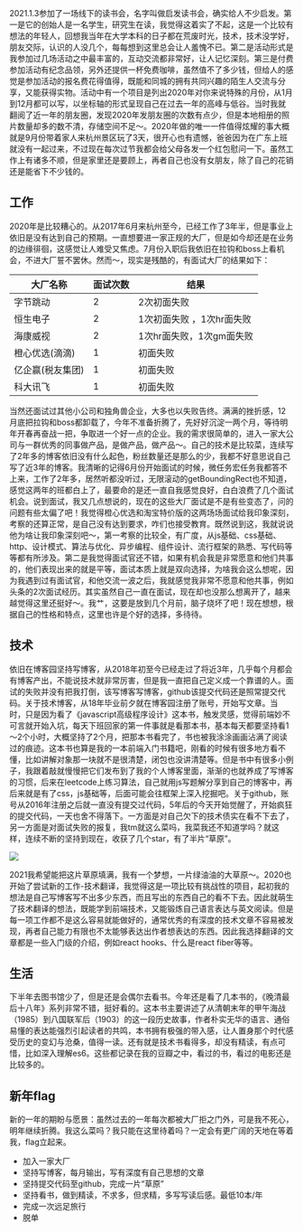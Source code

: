 2021.1.3参加了一场线下的读书会，名字叫做启发读书会，确实给人不少启发。第一是它的创始人是一名学生，研究生在读，我觉得这着实了不起，这是一个比较有想法的年轻人，回想我当年在大学本科的日子都在荒废时光，技术，技术没学好，朋友交际，认识的人没几个，每每想到这里总会让人羞愧不已。第二是活动形式是我参加过几场活动之中最丰富的，互动交流都非常好，让人记忆深刻。第三是付费参加活动有纪念品领，另外还提供一杯免费咖啡，虽然值不了多少钱，但给人的感觉是参加活动的报名费花得值得，既能和同城的拥有共同兴趣的陌生人交流与分享，又能获得实物。活动中有一个项目是列出2020年对你来说特殊的月份，从1月到12月都可以写，以坐标轴的形式呈现自己在过去一年的高峰与低谷。当时我就翻阅了近一年的朋友圈，发现2020年发朋友圈的次数有点少，但是本地相册的照片数量却多的数不清，存储空间不足～。2020年做的唯一一件值得炫耀的事大概就是9月份带着家人来杭州景区玩了3天，很开心也有遗憾，爸爸因为在广东上班就没有一起过来，不过现在每次过节我都会给父母各发一个红包慰问一下。虽然工作上有诸多不顺，但是家里还是要顾上，再者自己也没有女朋友，除了自己的花销还是能省下不少钱的。

## 工作
2020年是比较糟心的。从2017年6月来杭州至今，已经工作了3年半，但是事业上依旧是没有达到自己的预期。一直想要进一家正规的大厂，但是如今却还是在业务的边缘徘徊，这感觉让人难受又焦虑。7月份入职后我依旧在拉钩和boss上看机会，不进大厂誓不罢休。然而～，现实是残酷的，有面试大厂的结果如下：

| 大厂名称        | 面试次数       | 结果                    |
|----------------|--------------|-------------------------|
|  字节跳动       | 2             | 2次初面失败              |
|  恒生电子       | 2             | 1次初面失败 ，1次hr面失败  |
|  海康威视       | 2             | 1次hr面失败，1次gm面失败   |
|  橙心优选(滴滴)  | 1             | 初面失败                 |
|  亿企赢(税友集团)| 1             | 初面失败                 |
|  科大讯飞       | 1             | 初面失败                 |


当然还面试过其他小公司和独角兽企业，大多也以失败告终。满满的挫折感，12月底把拉钩和boss都卸载了，今年不准备折腾了，先好好沉淀一两个月，等待明年开春再奋战一把，争取进一个好一点的企业。我的需求很简单的，进入一家大公司与一群优秀的同事做产品，是做产品，做产品～。自己的技术是比较菜，连续写了2年多的博客依旧没有什么起色，粉丝数量还是那么的少，我都不好意思说自己写了近3年的博客。我清晰的记得6月份开始面试的时候，微任务宏任务我都答不上来，工作了2年多，居然听都没听过，无限滚动的getBoundingRect也不知道，感觉这两年的班都白上了，最要命的是还一直自我感觉良好，白白浪费了几个面试机会。说到面试，我又几点想说的，现在的这些大厂面试是不是有些变态了，问的问题有些太偏了吧！我觉得橙心优选和淘宝特价版的这两场场面试给我印象深刻，考察的还算正常，是自己没有达到要求，咋们也接受教育。既然说到这，我就说说他为啥让我印象深刻吧～，第一考察的比较全，有广度，从js基础、css基础、http、设计模式、算法与优化、异步编程、组件设计、流行框架的熟悉、写代码等等都有所涉及。第二是我觉得面试官还不错，如果有机会我是非常愿意和他们共事的，他们表现出来的就是平等，面试本质上就是双向选择，为啥我会这么想呢，因为我遇到过有面试官，和他交流一波之后，我就感觉我非常不愿意和他共事，例如头条的2次面试经历。其实虽然自己一直在面试，现在却也没那么想离开了，越来越觉得这里还挺好～。我艹，这要是放到几个月前，脑子烧坏了吧！现在想想，根据自己的性格和特点，这里也许是个好的选择，多待待。

## 技术
依旧在博客园坚持写博客，从2018年初至今已经走过了将近3年，几乎每个月都会有博客产出，不能说技术就非常厉害，但是我一直把自己定义成一个靠谱的人。面试的失败并没有把我打倒，该写博客写博客，github该提交代码还是照常提交代码。关于技术博客，从18年毕业前夕就在博客园注册了账号，开始写文章。当时，只是因为看了《javascript高级程序设计》这本书，触发灵感，觉得前端妙不可言就开始入坑，每天下班回家的第一件事就是看那本书，基本每天都要坚持看1～2个小时，大概坚持了2个月，把那本书看完了，书也被我涂涂画画沾满了阅读过的痕迹。这本书也算是我的一本前端入门书籍吧，刚看的时候有很多地方看不懂，比如讲解对象那一块就不是很清楚，闭包也没讲清楚等。但是书中有很多小例子，我跟着敲就慢慢把它们发布到了我的个人博客里面，渐渐的也就养成了写博客的习惯，后来在leetcode上练习算法，自己就用js写题解分享到自己的博客中，再后来就是有了css，js基础等，后面可能会往框架上深入挖掘吧。关于github，账号从2016年注册之后就一直没有提交过代码，5年后的今天开始觉醒了，开始疯狂的提交代码，一天也舍不得落下。一方面是对自己欠下的技术债实在看不下去了，另一方面是对面试失败的报复，我tm就这么菜吗，我菜我还不知道学吗？就这样，连续不断的坚持到现在，收获了几个star，有了半片“草原”。

![](https://img2020.cnblogs.com/blog/1347757/202101/1347757-20210104151008625-67066716.png)

2021我希望能把这片草原填满，我有一个梦想，一片绿油油的大草原～。2020也开始了尝试新的工作-技术翻译，我觉得这是一项比较有挑战性的项目，起初我的想法是自己写博客写不出多少东西，而且写出的东西自己的看不下去。因此就萌生了技术翻译的想法，既能学到前端技术，又能锻炼自己语言表达与英文阅读。但是每一项工作都不是这么容易就能做好的，通常优秀的有深度的技术文章不容易被发现，再者自己能力有限也不太能够表达出作者想表达的东西。因此我选择翻译的文章都是一些入门级的介绍，例如react hooks、什么是react fiber等等。

## 生活
下半年去图书馆少了，但是还是会偶尔去看书。今年还是看了几本书的，《晚清最后十八年》系列非常不错，挺好看的。这本书主要讲述了从清朝末年的甲午海战（1985）到八国联军后（1903）的这一段历史故事，作者朴实无华的语言、通俗易懂的表达能强烈引起读者的共鸣，本书拥有极强的带入感，让人置身那个时代感受历史的变幻与沧桑，值得一读。还有就是技术书看得多，却没有精读，有点可惜，比如深入理解es6。这些都记录在我的豆瓣之中，看过的书，看过的电影还是比较多的。

## 新年flag
新的一年的期盼与愿景：虽然过去的一年每次都被大厂拒之门外，可是我不死心，明年继续折腾。我这么菜吗？我只能在这里待着吗？一定会有更广阔的天地在等着我，flag立起来。

- 加入一家大厂
- 坚持写博客，每月输出，写有深度有自己思想的文章
- 坚持提交代码至github，完成一片“草原”
- 坚持看书，做到精读，不求多，但求精，多写写读后感。最低10本/年
- 完成一次远足旅行
- 脱单
